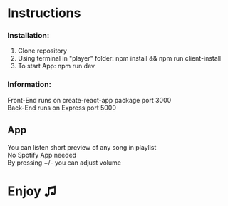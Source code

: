 # Instructions
### Installation:
1. Clone repository <br />
2. Using terminal in "player" folder: npm install && npm run client-install<br />
3. To start App: npm run dev

### Information:
Front-End runs on create-react-app package port 3000<br />
Back-End runs on Express port 5000

## App
You can listen short preview of any song in playlist<br />
No Spotify App needed <br />
By pressing +/- you can adjust volume

# Enjoy &#9835;